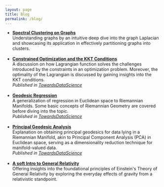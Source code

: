 ```yaml
---
layout: page
title: Blog
permalink: /blog/
---
```

<ul>
    <li>
        <b><a href="https://paribeshregmi.medium.com/spectral-clustering-on-graphs-400a33456093" target="_blank" rel="noopener noreferrer">Spectral Clustering on Graphs</a></b><br>
        Understanding graphs by an intuitive deep dive into the graph Laplacian and showcasing its application in effectively partitioning graphs into clusters.<br>
    </li><br>
    <li>
        <b><a href="https://towardsdatascience.com/constrained-optimization-and-the-kkt-conditions-a3541d57a994" target="_blank" rel="noopener noreferrer">Constrained Optimization and the KKT Conditions</a></b><br>
        A discussion on how Lagrangian function solves the challenges introduced by the constraints in an optimization problem. Moreover, the optimality of the Lagrangian is discussed by gaining insights into the KKT conditions.<br>
        <em> Published in <a href="https://towardsdatascience.com" target="_blank" rel="noopener noreferrer">TowardsDataScience</a><br></em>
    </li><br>
    <li>
        <b><a href="https://towardsdatascience.com/geodesic-regression-d0334de2d9d8" target="_blank" rel="noopener noreferrer">Geodesic Regression</a></b><br>
        A generalization of regression in Euclidean space to Riemannian Manifolds. Some basic concepts of Riemannian Geometry are covered before diving into the topic.<br>
        <em> Published in <a href="https://towardsdatascience.com" target="_blank" rel="noopener noreferrer">TowardsDataScience</a><br></em>
    </li><br>
    <li>   
    <b><a href="https://towardsdatascience.com/principal-geodesic-analysis-2ec7ad1b2679" target="_blank" rel="noopener noreferrer">Principal Geodesic Analysis</a></b><br>
        Explanation on obtaining principal geodesics for data lying in a Riemannian Manifold, akin to Principal Component Analysis (PCA) in Euclidean space, serving as a dimensionality reduction technique for manifold-valued data.<br>
        <em> Published in <a href="https://towardsdatascience.com" target="_blank" rel="noopener noreferrer">TowardsDataScience</a><br></em>
    </li><br>
    <li>
    <b><a href="https://paribeshregmi.medium.com/a-soft-intro-to-general-relativity-aa46da221747" target="_blank" rel="noopener noreferrer">A soft Intro to General Relativity</a></b><br>
        Offering insights into the foundational principles of Einstein's Theory of General Relativity by exploring the everyday effects of gravity from a relativistic standpoint.
    </li><br>
</ul>
